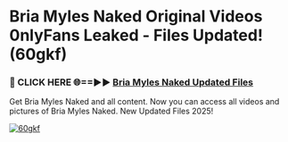 # Bria Myles Naked Original Videos 0nlyFans Leaked - Files Updated! (60gkf)

<h3>🔴 CLICK HERE 🌐==►► <a href="https://tinyurl.com/up5wt9bj" rel="nofollow">Bria Myles Naked Updated Files</a></h3>

Get Bria Myles Naked and all content. Now you can access all videos and pictures of Bria Myles Naked. New Updated Files 2025!

[![60gkf](https://i.imgur.com/ABiUzMV.gif)](https://tinyurl.com/up5wt9bj)
